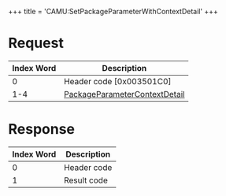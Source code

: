 +++
title = 'CAMU:SetPackageParameterWithContextDetail'
+++

# Request

| Index Word | Description                                                                               |
|------------|-------------------------------------------------------------------------------------------|
| 0          | Header code \[0x003501C0\]                                                                |
| 1-4        | [PackageParameterContextDetail](Camera_Services#packageparametercontextdetail "wikilink") |

# Response

| Index Word | Description |
|------------|-------------|
| 0          | Header code |
| 1          | Result code |
